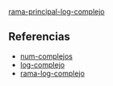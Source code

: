 [rama-principal-log-complejo](pdf/rama-principal-log-complejo.pdf)

## Referencias
- [num-complejos](./num-complejos.md)
- [log-complejo](./log-complejo.md)
- [rama-log-complejo](./rama-log-complejo.md)
